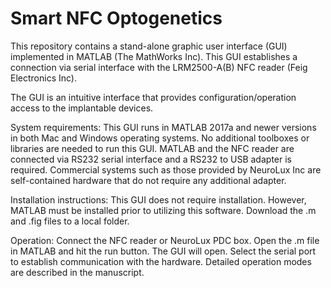 # Smart NFC Optogenetics

This repository contains a stand-alone graphic user interface (GUI) implemented in MATLAB (The MathWorks Inc). This GUI establishes a connection via serial interface with the LRM2500-A(B) NFC reader (Feig Electronics Inc). 

The GUI is an intuitive interface that provides configuration/operation access to the implantable devices.

System requirements:
This GUI runs in MATLAB 2017a and newer versions in both Mac and Windows operating systems.
No additional toolboxes or libraries are needed to run this GUI.
MATLAB and the NFC reader are connected via RS232 serial interface and a RS232 to USB adapter is required. Commercial systems such as those provided by NeuroLux Inc are self-contained hardware that do not require any additional adapter.

Installation instructions:
This GUI does not require installation. However, MATLAB must be installed prior to utilizing this software.
Download the .m and .fig files to a local folder.

Operation:
Connect the NFC reader or NeuroLux PDC box.
Open the .m file in MATLAB and hit the run button. The GUI will open.
Select the serial port to establish communication with the hardware.
Detailed operation modes are described in the manuscript.

